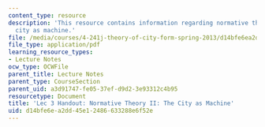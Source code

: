 ```yaml
---
content_type: resource
description: 'This resource contains information regarding normative theory II: the
  city as machine.'
file: /media/courses/4-241j-theory-of-city-form-spring-2013/d14bfe6ea2dd45e12486633288e6f52e_MIT4_241JS13_handout3.pdf
file_type: application/pdf
learning_resource_types:
- Lecture Notes
ocw_type: OCWFile
parent_title: Lecture Notes
parent_type: CourseSection
parent_uid: a3d91747-fe05-37ef-d9d2-3e93312c4b95
resourcetype: Document
title: 'Lec 3 Handout: Normative Theory II: The City as Machine'
uid: d14bfe6e-a2dd-45e1-2486-633288e6f52e
---
```

